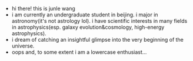 - hi there! this is junle wang 
- i am currently an undergraduate student in beijing. i major in astronomy(it's not astrology lol). i have scientific interests in many fields in astrophysics(esp. galaxy evolution&cosmology, high-energy astrophysics).
- i dream of catching an insightful glimpse into the very beginning of the universe.
- oops and, to some extent i am a lowercase enthusiast...
<!---
astjlwang/astjlwang is a ✨ special ✨ repository because its `README.md` (this file) appears on your GitHub profile.
You can click the Preview link to take a look at your changes.
--->
